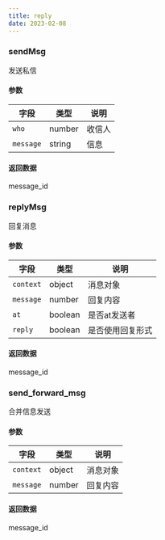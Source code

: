 ```yaml
---
title: reply
date: 2023-02-08
---
```


### sendMsg

发送私信

#### 参数

| 字段          | 类型  | 说明       |
| ------------- | ----- | ---------- |
| `who`     | number | 收信人     |
| `message` | string | 信息     |

#### 返回数据

message_id

### replyMsg

回复消息

#### 参数

| 字段          | 类型  | 说明       |
| ------------- | ----- | ---------- |
| `context`     | object | 消息对象     |
| `message`     | number | 回复内容     |
| `at`     | boolean | 是否at发送者     |
| `reply`     | boolean | 是否使用回复形式     |

#### 返回数据

message_id

### send_forward_msg

合并信息发送

#### 参数

| 字段          | 类型  | 说明       |
| ------------- | ----- | ---------- |
| `context`     | object | 消息对象     |
| `message`     | number | 回复内容     |

#### 返回数据

message_id
